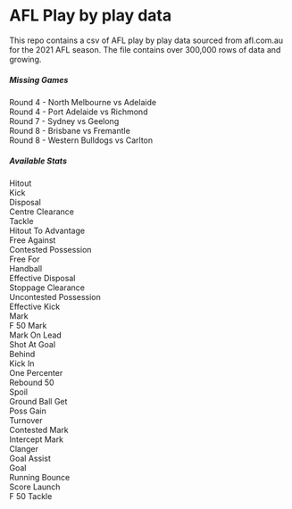 # AFL Play by play data
This repo contains a csv of AFL play by play data sourced from afl.com.au for the 2021 AFL season. The file contains over 300,000 rows of data and growing.

##### Missing Games
Round 4 - North Melbourne vs Adelaide</br>
Round 4 - Port Adelaide vs Richmond</br>
Round 7 - Sydney vs Geelong</br>
Round 8 - Brisbane vs Fremantle</br>
Round 8 - Western Bulldogs vs Carlton</br>

##### Available Stats
Hitout</br>
Kick</br>
Disposal</br>
Centre Clearance</br>
Tackle</br>
Hitout To Advantage</br>
Free Against</br>
Contested Possession</br>
Free For</br>
Handball</br>
Effective Disposal</br>
Stoppage Clearance</br>
Uncontested Possession</br>
Effective Kick</br>
Mark</br>
F 50 Mark</br>
Mark On Lead</br>
Shot At Goal</br>
Behind</br>
Kick In</br>
One Percenter</br>
Rebound 50</br>
Spoil</br>
Ground Ball Get</br>
Poss Gain</br>
Turnover</br>
Contested Mark</br>
Intercept Mark</br>
Clanger</br>
Goal Assist</br>
Goal</br>
Running Bounce</br>
Score Launch</br>
F 50 Tackle</br>
